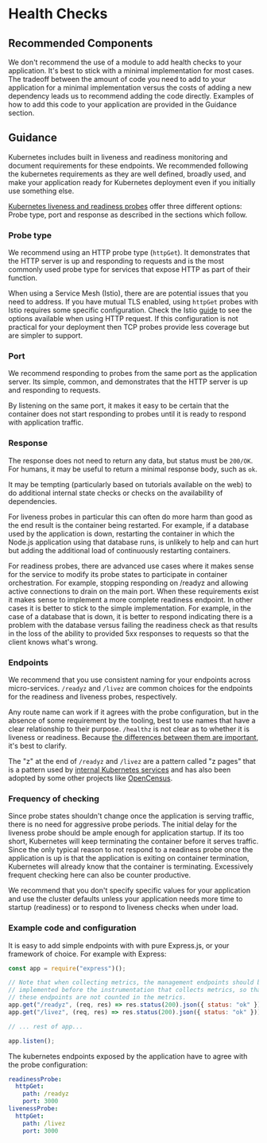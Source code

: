 # Health Checks

## Recommended Components

We don't recommend the use of a module to add health checks to your application. It's
best to stick with a minimal implementation for most cases. The tradeoff between the amount
of code you need to add to your application for a minimal implementation versus
the costs of adding a new dependency leads us to recommend adding the code directly.
Examples of how to add this code to your application are provided in the Guidance section.

## Guidance

Kubernetes includes built in liveness and readiness monitoring and document
requirements for these endpoints. We recommended following the
kubernetes requirements as they are well defined, broadly used, and make
your application ready for Kubernetes deployment even if you initially use
something else.

[Kubernetes liveness and readiness probes](https://kubernetes.io/docs/tasks/configure-pod-container/configure-liveness-readiness-probes/) offer three different options: Probe type, port and response as described in the
sections which follow.

### Probe type

We recommend using an HTTP probe type (`httpGet`). It demonstrates that the HTTP
server is up and responding to requests and is the most commonly used probe
type for services that expose HTTP as part of their function.

When using a Service Mesh (Istio), there are are potential
issues that you need to address. If you have mutual TLS enabled,
using `httpGet` probes with Istio requires some specific configuration. Check the Istio
[guide](https://istio.io/docs/ops/configuration/mesh/app-health-check/) to see
the options available when using HTTP request. If this configuration is
not practical for your deployment then TCP probes provide less coverage but
are simpler to support.

### Port

We recommend responding to probes from the same port as the application server.
Its simple, common, and demonstrates that the HTTP server is up and responding
to requests.

By listening on the same port, it makes it easy to be certain that the container
does not start responding to probes until it is ready to respond with
application traffic.

### Response

The response does not need to return any data, but status must be `200/OK`. For
humans, it may be useful to return a minimal response body, such as `ok`.

It may be tempting (particularly based on
tutorials available on the web) to do additional internal state checks
or checks on the availability of dependencies.

For liveness probes in particular
this can often do more harm than good as the end result is the container
being restarted. For example, if a database used by the application is
down, restarting the container in which the Node.js application using that
database runs, is unlikely to help and can hurt but adding the additional
load of continuously restarting containers.

For readiness probes, there are advanced use cases where it makes sense
for the service to modify its probe states to
participate in container orchestration. For example, stopping responding on
/readyz and allowing active connections to drain on the main port. When these
requirements exist it makes sense to implement a more complete readiness
endpoint. In other cases it is better to stick to the
simple implementation. For example, in the case of a database that is
down, it is better to respond indicating there is a problem with the database
versus failing the readiness check as that results in the loss of the
ability to provided 5xx responses to requests so that the client
knows what's wrong.

### Endpoints

We recommend that you use consistent naming for your endpoints across micro-services.  `/readyz` and `/livez` are common choices for the endpoints for the readiness and
liveness probes, respectively.

Any route name can work if it agrees with the probe configuration, but in the
absence of some requirement by the tooling, best to use names that have a
clear relationship to their purpose. `/healthz` is not clear as to whether it is
liveness or readiness.  Because
[the differences between them are important](https://developers.redhat.com/blog/2020/11/10/you-probably-need-liveness-and-readiness-probes),
it's best to clarify.

The "z" at the end of `/readyz` and `/livez` are a pattern called "z pages" that
is a pattern used by [internal Kubernetes services](https://kubernetes.io/docs/reference/using-api/health-checks/) and has also been adopted by some other projects like [OpenCensus](https://opencensus.io/zpages/).

### Frequency of checking

Since probe states shouldn't change once the application is serving traffic,
there is no need for aggressive probe periods. The initial delay for the liveness
probe should be ample enough for application startup. If its too short,
Kubernetes will keep terminating the container before it serves traffic. Since
the only typical reason to not respond to a readiness probe once the application
is up is that the application is exiting on container termination, Kubernetes
will already know that the container is terminating. Excessively frequent
checking here can also be counter productive.

We recommend that you don't specify specific values for your application and
use the cluster defaults unless your application needs more time to
startup (readiness) or to respond to liveness checks when under load.

### Example code and configuration

It is easy to add simple endpoints with with pure Express.js,
or your framework of choice. For example with Express:

```javascript
const app = require("express")();

// Note that when collecting metrics, the management endpoints should be
// implemented before the instrumentation that collects metrics, so that
// these endpoints are not counted in the metrics.
app.get("/readyz", (req, res) => res.status(200).json({ status: "ok" }));
app.get("/livez", (req, res) => res.status(200).json({ status: "ok" }));

// ... rest of app...

app.listen();
```

The kubernetes endpoints exposed by the application have to agree with the probe configuration:

```yaml
readinessProbe:
  httpGet:
    path: /readyz
    port: 3000
livenessProbe:
  httpGet:
    path: /livez
    port: 3000
```
